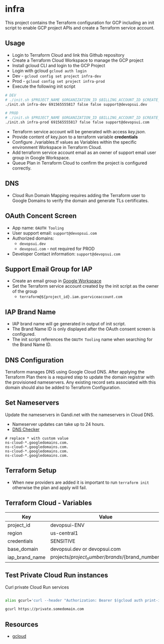 # infra

This project contains the Terraform configuration for GCP including an init script to enable GCP project APIs and create a Terraform service account.

## Usage

- Login to Terraform Cloud and link this Github repository
- Create a Terraform Cloud Workspace to manage the GCP project
- Install gcloud CLI and login to the GCP Project
- Login with gcloud `gcloud auth login`
- Dev - `gcloud config set project infra-dev`
- Prod - `gcloud config set project infra-prod`
- Execute the following init script

```bash
# DEV
# ./init.sh $PROJECT_NAME $ORGANIZATION_ID $BILLING_ACCOUNT_ID $CREATE_SERVICE_ACCOUNT_KEY $SUPPORT_EMAIL
./init.sh infra-dev 691565555817 false false support@devopsui.dev
```

```bash
# PROD
# ./init.sh $PROJECT_NAME $ORGANIZATION_ID $BILLING_ACCOUNT_ID $CREATE_SERVICE_ACCOUNT_KEY $SUPPORT_EMAIL
./init.sh infra-prod 691565555817 false false support@devopsui.com
```

- Terraform service account will be generated with access *key.json*.
- Provide content of key.json to a terraform variable **credentials**
- Configure ./variables.tf values as Variables within the specific environment Workspace in Terraform Cloud.
- Add terraform service account email as an owner of support email user group in Google Workspace.
- Queue Plan in Terraform Cloud to confirm the project is configured correctly.

## DNS

- Cloud Run Domain Mapping requires adding the Terraform user to Google Domains to verify the domain and generate TLs certificates.

## OAuth Concent Screen

- App name: `OAUTH Tooling`
- User support email: `support@devopsui.com`
- Authorized domains:
  - `devopsui.dev`
  - `devopsui.com` - not required for PROD
- Developer Contact information: `support@devopsui.com`

## Support Email Group for IAP

- Create an email group in [Google Workspace](https://groups.google.com)
- Set the Terraform service account created by the init script as the owner of the group
  - `terraform@${project_id}.iam.gserviceaccount.com`

## IAP Brand Name

- IAP brand name will ge generated in output of init script.
- The Brand Name ID is only displayed after the OAuth consent screen is configured. 
- The init script references the `OAUTH Tooling` name when searching for the Brand Name ID.

## DNS Configuration

Terraform manages DNS using Google Cloud DNS. After applying the Terraform Plan there is a required step to update the domain registrar with the provisioned nameservers. Any existing record sets associated with this domain should also be added to Terraform Configuration.

## Set Nameservers

Update the nameservers in Gandi.net with the nameservers in Cloud DNS.

- Nameserver updates can take up to 24 hours.
- [DNS Checker](https://dnschecker.org/ns-lookup.php)

```text
# replace * with custom value
ns-cloud-*.googledomains.com.
ns-cloud-*.googledomains.com.
ns-cloud-*.googledomains.com.
ns-cloud-*.googledomains.com.
```

## Terraform Setup

- When new providers are added it is important to run `terraform init` otherwise the plan and apply will fail.

## Terraform Cloud - Variables

| Key  | Value |
|---|---|
| project_id | devopsui-ENV |
| region | us-central1 |
| credentials | SENSITIVE |
| base_domain | devopsui.dev or devopsui.com |
| iap_brand_name | projects/${project_number}/brands/${brand_number} |

## Test Private Cloud Run instances

Curl private Cloud Run services

```bash

alias gcurl='curl --header "Authorization: Bearer $(gcloud auth print-identity-token)"'

gcurl https://private.somedomain.com

```

## Resources

- [gcloud](https://cloud.google.com/sdk/gcloud#downloading_the_gcloud_command-line_tool)
